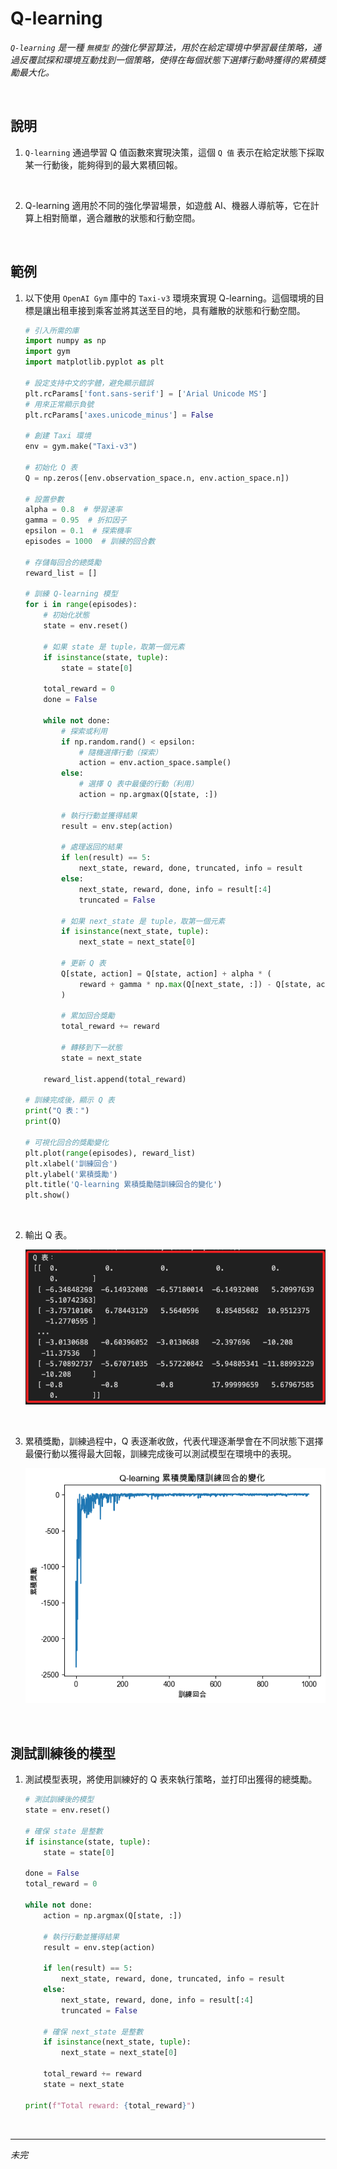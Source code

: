 # Q-learning

_`Q-learning` 是一種 `無模型` 的強化學習算法，用於在給定環境中學習最佳策略，通過反覆試探和環境互動找到一個策略，使得在每個狀態下選擇行動時獲得的累積獎勵最大化。_

<br>

## 說明

1. `Q-learning` 通過學習 Q 值函數來實現決策，這個 `Q 值` 表示在給定狀態下採取某一行動後，能夠得到的最大累積回報。

<br>

2. Q-learning 適用於不同的強化學習場景，如遊戲 AI、機器人導航等，它在計算上相對簡單，適合離散的狀態和行動空間。

<br>

## 範例

1. 以下使用 `OpenAI Gym` 庫中的 `Taxi-v3` 環境來實現 Q-learning。這個環境的目標是讓出租車接到乘客並將其送至目的地，具有離散的狀態和行動空間。

    ```python
    # 引入所需的庫
    import numpy as np
    import gym
    import matplotlib.pyplot as plt

    # 設定支持中文的字體，避免顯示錯誤
    plt.rcParams['font.sans-serif'] = ['Arial Unicode MS']
    # 用來正常顯示負號
    plt.rcParams['axes.unicode_minus'] = False

    # 創建 Taxi 環境
    env = gym.make("Taxi-v3")

    # 初始化 Q 表
    Q = np.zeros([env.observation_space.n, env.action_space.n])

    # 設置參數
    alpha = 0.8  # 學習速率
    gamma = 0.95  # 折扣因子
    epsilon = 0.1  # 探索機率
    episodes = 1000  # 訓練的回合數

    # 存儲每回合的總獎勵
    reward_list = []

    # 訓練 Q-learning 模型
    for i in range(episodes):
        # 初始化狀態
        state = env.reset()

        # 如果 state 是 tuple，取第一個元素
        if isinstance(state, tuple):
            state = state[0]
        
        total_reward = 0
        done = False

        while not done:
            # 探索或利用
            if np.random.rand() < epsilon:
                # 隨機選擇行動（探索）
                action = env.action_space.sample()
            else:
                # 選擇 Q 表中最優的行動（利用）
                action = np.argmax(Q[state, :])

            # 執行行動並獲得結果
            result = env.step(action)

            # 處理返回的結果
            if len(result) == 5:
                next_state, reward, done, truncated, info = result
            else:
                next_state, reward, done, info = result[:4]
                truncated = False

            # 如果 next_state 是 tuple，取第一個元素
            if isinstance(next_state, tuple):
                next_state = next_state[0]

            # 更新 Q 表
            Q[state, action] = Q[state, action] + alpha * (
                reward + gamma * np.max(Q[next_state, :]) - Q[state, action]
            )

            # 累加回合獎勵
            total_reward += reward

            # 轉移到下一狀態
            state = next_state

        reward_list.append(total_reward)

    # 訓練完成後，顯示 Q 表
    print("Q 表：")
    print(Q)

    # 可視化回合的獎勵變化
    plt.plot(range(episodes), reward_list)
    plt.xlabel('訓練回合')
    plt.ylabel('累積獎勵')
    plt.title('Q-learning 累積獎勵隨訓練回合的變化')
    plt.show()
    ```

<br>

2. 輸出 Q 表。

    ![](images/img_137.png)

<br>

3. 累積獎勵，訓練過程中，Q 表逐漸收斂，代表代理逐漸學會在不同狀態下選擇最優行動以獲得最大回報，訓練完成後可以測試模型在環境中的表現。

    ![](images/img_138.png)

<br>

## 測試訓練後的模型

1. 測試模型表現，將使用訓練好的 Q 表來執行策略，並打印出獲得的總獎勵。

    ```python
    # 測試訓練後的模型
    state = env.reset()

    # 確保 state 是整數
    if isinstance(state, tuple):
        state = state[0]

    done = False
    total_reward = 0

    while not done:
        action = np.argmax(Q[state, :])

        # 執行行動並獲得結果
        result = env.step(action)

        if len(result) == 5:
            next_state, reward, done, truncated, info = result
        else:
            next_state, reward, done, info = result[:4]
            truncated = False

        # 確保 next_state 是整數
        if isinstance(next_state, tuple):
            next_state = next_state[0]

        total_reward += reward
        state = next_state

    print(f"Total reward: {total_reward}")
    ```

<br>

___

_未完_